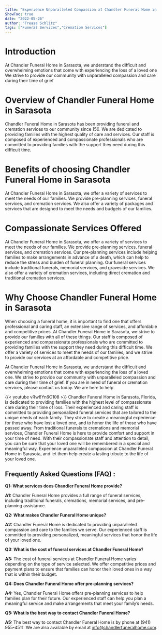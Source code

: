 ```yaml
---
title: "Experience Unparalleled Compassion at Chandler Funeral Home in Sarasota"
ShowToc: true 
date: "2022-05-26"
author: "Treasa Schlitz" 
tags: ["Funeral Services","Cremation Services"]
---
```

# Introduction 

At Chandler Funeral Home in Sarasota, we understand the difficult and overwhelming emotions that come with experiencing the loss of a loved one We strive to provide our community with unparalleled compassion and care during their time of grief 

# Overview of Chandler Funeral Home in Sarasota

Chandler Funeral Home in Sarasota has been providing funeral and cremation services to our community since 150. We are dedicated to providing families with the highest quality of care and services. Our staff is composed of experienced and compassionate professionals who are committed to providing families with the support they need during this difficult time. 

# Benefits of choosing Chandler Funeral Home in Sarasota

At Chandler Funeral Home in Sarasota, we offer a variety of services to meet the needs of our families. We provide pre-planning services, funeral services, and cremation services. We also offer a variety of packages and services that are designed to meet the needs and budgets of our families. 

# Compassionate Services Offered

At Chandler Funeral Home in Sarasota, we offer a variety of services to meet the needs of our families. We provide pre-planning services, funeral services, and cremation services. Our pre-planning services include helping families to make arrangements in advance of a death, which can help to reduce the stress and burden of funeral planning. Our funeral services include traditional funerals, memorial services, and graveside services. We also offer a variety of cremation services, including direct cremation and traditional cremation services. 

# Why Choose Chandler Funeral Home in Sarasota

When choosing a funeral home, it is important to find one that offers professional and caring staff, an extensive range of services, and affordable and competitive prices. At Chandler Funeral Home in Sarasota, we strive to provide our families with all of these things. Our staff is composed of experienced and compassionate professionals who are committed to providing families with the support they need during this difficult time. We offer a variety of services to meet the needs of our families, and we strive to provide our services at an affordable and competitive price. 

At Chandler Funeral Home in Sarasota, we understand the difficult and overwhelming emotions that come with experiencing the loss of a loved one. We strive to provide our community with unparalleled compassion and care during their time of grief. If you are in need of funeral or cremation services, please contact us today. We are here to help.

{{< youtube vRw8Yn6C108 >}} 
Chandler Funeral Home in Sarasota, Florida, is dedicated to providing families with the highest level of compassionate care during their time of loss. Their experienced and caring staff is committed to providing personalized funeral services that are tailored to the unique needs of each family. They strive to create a meaningful experience for those who have lost a loved one, and to honor the life of those who have passed away. From traditional funerals to cremations and memorial services, Chandler Funeral Home is here to provide comfort and support in your time of need. With their compassionate staff and attention to detail, you can be sure that your loved one will be remembered in a special and meaningful way. Experience unparalleled compassion at Chandler Funeral Home in Sarasota, and let them help create a lasting tribute to the life of your loved one.

## Frequently Asked Questions (FAQ) :
**Q1: What services does Chandler Funeral Home provide?**

**A1:** Chandler Funeral Home provides a full range of funeral services, including traditional funerals, cremations, memorial services, and pre-planning assistance.

**Q2: What makes Chandler Funeral Home unique?**

**A2:** Chandler Funeral Home is dedicated to providing unparalleled compassion and care to the families we serve. Our experienced staff is committed to providing personalized, meaningful services that honor the life of your loved one.

**Q3: What is the cost of funeral services at Chandler Funeral Home?**

**A3:** The cost of funeral services at Chandler Funeral Home varies depending on the type of service selected. We offer competitive prices and payment plans to ensure that families can honor their loved ones in a way that is within their budget.

**Q4: Does Chandler Funeral Home offer pre-planning services?**

**A4:** Yes, Chandler Funeral Home offers pre-planning services to help families plan for their future. Our experienced staff can help you plan a meaningful service and make arrangements that meet your family’s needs.

**Q5: What is the best way to contact Chandler Funeral Home?**

**A5:** The best way to contact Chandler Funeral Home is by phone at (941) 955-4511. We are also available by email at info@chandlerfuneralhome.com.



